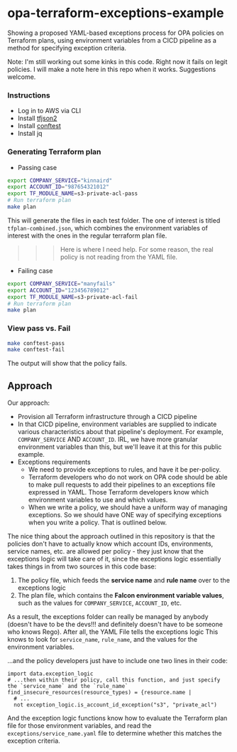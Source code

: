 # opa-terraform-exceptions-example

Showing a proposed YAML-based exceptions process for OPA policies on Terraform plans, using environment variables from a CICD pipeline as a method for specifying exception criteria.

Note: I'm still working out some kinks in this code. Right now it fails on legit policies. I will make a note here in this repo when it works. Suggestions welcome.

### Instructions

* Log in to AWS via CLI
* Install [tfjson2](https://github.com/justinm/tfjson2)
* Install [conftest](https://github.com/instrumenta/conftest)
* Install jq

### Generating Terraform plan

* Passing case
  
```bash
export COMPANY_SERVICE="kinnaird"
export ACCOUNT_ID="987654321012"
export TF_MODULE_NAME=s3-private-acl-pass
# Run terraform plan
make plan
```

This will generate the files in each test folder. The one of interest is titled `tfplan-combined.json`, which combines the environment variables of interest with the ones in the regular terraform plan file.

>>> Here is where I need help. For some reason, the real policy is not reading from the YAML file.

* Failing case

```bash
export COMPANY_SERVICE="manyfails"
export ACCOUNT_ID="123456789012"
export TF_MODULE_NAME=s3-private-acl-fail
# Run terraform plan
make plan
```

### View pass vs. Fail 

```bash
make conftest-pass
make conftest-fail
```

The output will show that the policy fails.

## Approach

Our approach:

* Provision all Terraform infrastructure through a CICD pipeline
* In that CICD pipeline, environment variables are supplied to indicate various characteristics about that pipeline's deployment. For example, `COMPANY_SERVICE` AND `ACCOUNT_ID`. IRL, we have more granular environment variables than this, but we'll leave it at this for this public example.
* Exceptions requirements
  * We need to provide exceptions to rules, and have it be per-policy. 
  * Terraform developers who do not work on OPA code should be able to make pull requests to add their pipelines to an exceptions file expressed in YAML. Those Terraform developers know which environment variables to use and which values.
  * When we write a policy, we should have a uniform way of managing exceptions. So we should have ONE way of specifying exceptions when you write a policy. That is outlined below.

The nice thing about the approach outlined in this repository is that the policies don't have to actually know which account IDs, environments, service names, etc. are allowed per policy - they just know that the exceptions logic will take care of it, since the exceptions logic essentially takes things in from two sources in this code base:

1. The policy file, which feeds the **service name** and **rule name** over to the exceptions logic
2. The plan file, which contains the **Falcon environment variable values**, such as the values for `COMPANY_SERVICE`, `ACCOUNT_ID`, etc.

As a result, the exceptions folder can really be managed by anybody (doesn't have to be the devs!!! and definitely doesn't have to be someone who knows Rego). After all, the YAML File tells the exceptions logic This knows to look for `service_name`, `rule_name`, and the values for the environment variables.

...and the policy developers just have to include one two lines in their code:

```rego
import data.exception_logic
# ...then within their policy, call this function, and just specify the `service_name` and the `rule_name`
find_insecure_resources(resource_types) = {resource.name |
  # ...
  not exception_logic.is_account_id_exception("s3", "private_acl")
```

And the exception logic functions know how to evaluate the Terraform plan file for those environment variables, and read the `exceptions/service_name.yaml` file to determine whether this matches the exception criteria. 


